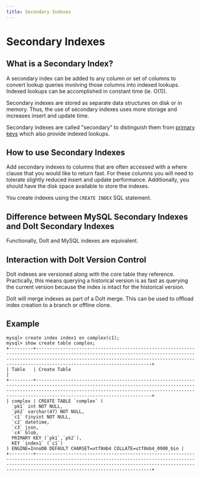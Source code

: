 ```yaml
---
title: Secondary Indexes
---
```


# Secondary Indexes

## What is a Secondary Index?

A secondary index can be added to any column or set of columns to convert lookup queries involving those columns into indexed lookups. Indexed lookups can be accomplished in constant time (ie. O(1)). 

Secondary indexes are stored as separate data structures on disk or in memory. Thus, the use of secondary indexes uses more storage and increases insert and update time. 

Secondary indexes are called "secondary" to distinguish them from [primary keys](./primary-key.md) which also provide indexed lookups.

## How to use Secondary Indexes

Add secondary indexes to columns that are often accessed with a where clause that you would like to return fast. For these columns you will need to tolerate slightly reduced insert and update performance. Additionally, you should have the disk space available to store the indexes.

You create indexes using the `CREATE INDEX` SQL statement.

## Difference between MySQL Secondary Indexes and Dolt Secondary Indexes

Functionally, Dolt and MySQL indexes are equivalent. 

## Interaction with Dolt Version Control

Dolt indexes are versioned along with the core table they reference. Practically, this means querying a historical version is as fast as querying the current version because the index is intact for the historical version.

Dolt will merge indexes as part of a Dolt merge. This can be used to offload index creation to a branch or offline clone.

## Example
```
mysql> create index index1 on complex(c1);
mysql> show create table complex;
+---------+-------------------------------------------------------------------------------------------------------------------------------------------------------------------------------------------------------------------------------------------------------------+
| Table   | Create Table                                                                                                                                                                                                                                                         |
+---------+-------------------------------------------------------------------------------------------------------------------------------------------------------------------------------------------------------------------------------------------------------------+
| complex | CREATE TABLE `complex` (
  `pk1` int NOT NULL,
  `pk2` varchar(47) NOT NULL,
  `c1` tinyint NOT NULL,
  `c2` datetime,
  `c3` json,
  `c4` blob,
  PRIMARY KEY (`pk1`,`pk2`),
  KEY `index1` (`c1`)
) ENGINE=InnoDB DEFAULT CHARSET=utf8mb4 COLLATE=utf8mb4_0900_bin |
+---------+-------------------------------------------------------------------------------------------------------------------------------------------------------------------------------------------------------------------------------------------------------------+
```
